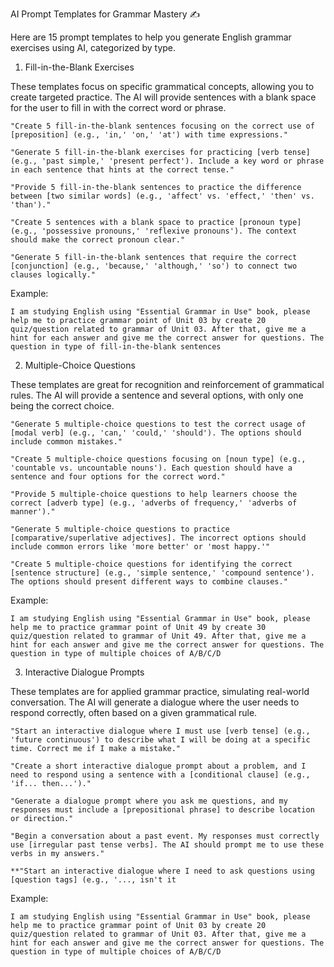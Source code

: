 AI Prompt Templates for Grammar Mastery ✍️

Here are 15 prompt templates to help you generate English grammar exercises using AI, categorized by type.

1. Fill-in-the-Blank Exercises

These templates focus on specific grammatical concepts, allowing you to create targeted practice. The AI will provide sentences with a blank space for the user to fill in with the correct word or phrase.

    "Create 5 fill-in-the-blank sentences focusing on the correct use of [preposition] (e.g., 'in,' 'on,' 'at') with time expressions." 

    "Generate 5 fill-in-the-blank exercises for practicing [verb tense] (e.g., 'past simple,' 'present perfect'). Include a key word or phrase in each sentence that hints at the correct tense."

    "Provide 5 fill-in-the-blank sentences to practice the difference between [two similar words] (e.g., 'affect' vs. 'effect,' 'then' vs. 'than')."

    "Create 5 sentences with a blank space to practice [pronoun type] (e.g., 'possessive pronouns,' 'reflexive pronouns'). The context should make the correct pronoun clear."

    "Generate 5 fill-in-the-blank sentences that require the correct [conjunction] (e.g., 'because,' 'although,' 'so') to connect two clauses logically."

Example:
```text
I am studying English using "Essential Grammar in Use" book, please help me to practice grammar point of Unit 03 by create 20 quiz/question related to grammar of Unit 03. After that, give me a hint for each answer and give me the correct answer for questions. The question in type of fill-in-the-blank sentences

```

2. Multiple-Choice Questions

These templates are great for recognition and reinforcement of grammatical rules. The AI will provide a sentence and several options, with only one being the correct choice.

    "Generate 5 multiple-choice questions to test the correct usage of [modal verb] (e.g., 'can,' 'could,' 'should'). The options should include common mistakes."

    "Create 5 multiple-choice questions focusing on [noun type] (e.g., 'countable vs. uncountable nouns'). Each question should have a sentence and four options for the correct word."

    "Provide 5 multiple-choice questions to help learners choose the correct [adverb type] (e.g., 'adverbs of frequency,' 'adverbs of manner')."

    "Generate 5 multiple-choice questions to practice [comparative/superlative adjectives]. The incorrect options should include common errors like 'more better' or 'most happy.'"

    "Create 5 multiple-choice questions for identifying the correct [sentence structure] (e.g., 'simple sentence,' 'compound sentence'). The options should present different ways to combine clauses."

Example:
```
I am studying English using "Essential Grammar in Use" book, please help me to practice grammar point of Unit 49 by create 30 quiz/question related to grammar of Unit 49. After that, give me a hint for each answer and give me the correct answer for questions. The question in type of multiple choices of A/B/C/D
```

3. Interactive Dialogue Prompts

These templates are for applied grammar practice, simulating real-world conversation. The AI will generate a dialogue where the user needs to respond correctly, often based on a given grammatical rule.

    "Start an interactive dialogue where I must use [verb tense] (e.g., 'future continuous') to describe what I will be doing at a specific time. Correct me if I make a mistake."

    "Create a short interactive dialogue prompt about a problem, and I need to respond using a sentence with a [conditional clause] (e.g., 'if... then...')."

    "Generate a dialogue prompt where you ask me questions, and my responses must include a [prepositional phrase] to describe location or direction."

    "Begin a conversation about a past event. My responses must correctly use [irregular past tense verbs]. The AI should prompt me to use these verbs in my answers."

    **"Start an interactive dialogue where I need to ask questions using [question tags] (e.g., '..., isn't it

Example:
```
I am studying English using "Essential Grammar in Use" book, please help me to practice grammar point of Unit 03 by create 20 quiz/question related to grammar of Unit 03. After that, give me a hint for each answer and give me the correct answer for questions. The question in type of multiple choices of A/B/C/D
```